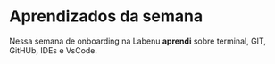 # Aprendizados da semana
Nessa semana de onboarding na Labenu **aprendi** sobre terminal, GIT, GitHUb, IDEs e VsCode. 